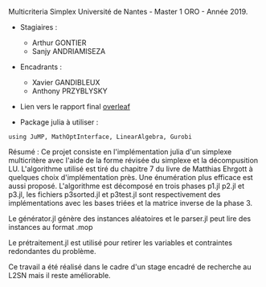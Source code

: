 
Multicriteria Simplex
Université de Nantes - Master 1 ORO - Année 2019.
 * Stagiaires : 
    - Arthur GONTIER
    - Sanjy ANDRIAMISEZA
 * Encadrants :
    - Xavier GANDIBLEUX
    - Anthony PRZYBLYSKY

* Lien vers le rapport final [overleaf](https://fr.overleaf.com/read/tbrrfjkzbsdb)  
* Package julia à utiliser :
```
using JuMP, MathOptInterface, LinearAlgebra, Gurobi
```


Résumé : Ce projet consiste en l'implémentation julia d'un simplexe multicritère avec l'aide de la forme révisée du simplexe et la décompusition LU. L'algorithme utilisé est tiré du chapitre 7 du livre de Matthias Ehrgott à quelques choix d'implémentation près. Une énumération plus efficace est aussi proposé. L'algorithme est décomposé en trois phases p1.jl p2.jl et p3.jl, les fichiers p3sorted.jl et p3test.jl sont respectivement des implémentations avec les bases triées et la matrice inverse de la phase 3.

Le générator.jl génère des instances aléatoires et le parser.jl peut lire des instances au format .mop

Le prétraitement.jl est utilisé pour retirer les variables et contraintes redondantes du problème.

Ce travail a été réalisé dans le cadre d'un stage encadré de recherche au L2SN mais il reste améliorable.